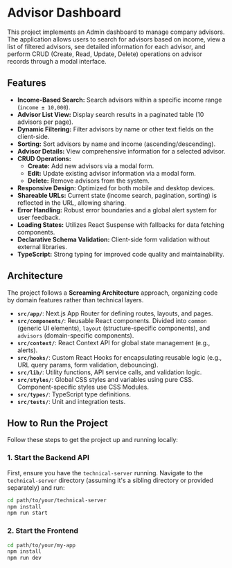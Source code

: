 # Advisor Dashboard

This project implements an Admin dashboard to manage company advisors. The application allows users to search for advisors based on income, view a list of filtered advisors, see detailed information for each advisor, and perform CRUD (Create, Read, Update, Delete) operations on advisor records through a modal interface.

## Features

- **Income-Based Search:** Search advisors within a specific income range (`income ± 10,000`).
- **Advisor List View:** Display search results in a paginated table (10 advisors per page).
- **Dynamic Filtering:** Filter advisors by name or other text fields on the client-side.
- **Sorting:** Sort advisors by name and income (ascending/descending).
- **Advisor Details:** View comprehensive information for a selected advisor.
- **CRUD Operations:**
  - **Create:** Add new advisors via a modal form.
  - **Edit:** Update existing advisor information via a modal form.
  - **Delete:** Remove advisors from the system.
- **Responsive Design:** Optimized for both mobile and desktop devices.
- **Shareable URLs:** Current state (income search, pagination, sorting) is reflected in the URL, allowing sharing.
- **Error Handling:** Robust error boundaries and a global alert system for user feedback.
- **Loading States:** Utilizes React Suspense with fallbacks for data fetching components.
- **Declarative Schema Validation:** Client-side form validation without external libraries.
- **TypeScript:** Strong typing for improved code quality and maintainability.

## Architecture

The project follows a **Screaming Architecture** approach, organizing code by domain features rather than technical layers.

- **`src/app/`**: Next.js App Router for defining routes, layouts, and pages.
- **`src/components/`**: Reusable React components. Divided into `common` (generic UI elements), `layout` (structure-specific components), and `advisors` (domain-specific components).
- **`src/context/`**: React Context API for global state management (e.g., alerts).
- **`src/hooks/`**: Custom React Hooks for encapsulating reusable logic (e.g., URL query params, form validation, debouncing).
- **`src/lib/`**: Utility functions, API service calls, and validation logic.
- **`src/styles/`**: Global CSS styles and variables using pure CSS. Component-specific styles use CSS Modules.
- **`src/types/`**: TypeScript type definitions.
- **`src/tests/`**: Unit and integration tests.

## How to Run the Project

Follow these steps to get the project up and running locally:

### 1. Start the Backend API

First, ensure you have the `technical-server` running. Navigate to the `technical-server` directory (assuming it's a sibling directory or provided separately) and run:

```bash
cd path/to/your/technical-server
npm install
npm run start
```

### 2. Start the Frontend

```bash
cd path/to/your/my-app
npm install
npm run dev
```
